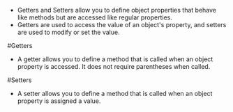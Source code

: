 - Getters and Setters allow you to define object properties that behave like methods but are accessed like regular properties.
- Getters are used to access the value of an object's property, and setters are used to modify or set the value.

#Getters
- A getter allows you to define a method that is called when an object property is accessed. It does not require parentheses when called.

#Setters
- A setter allows you to define a method that is called when an object property is assigned a value.